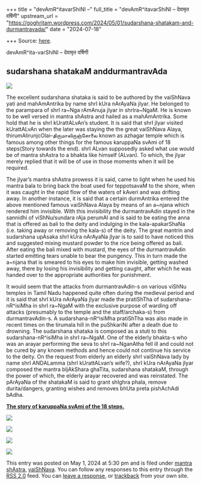 +++
title = "devAmR^itavarShiNI –"
full_title = "devAmR^itavarShiNI – देवामृत वर्षिणी"
upstream_url = "https://goghritam.wordpress.com/2024/05/01/sudarshana-shatakam-and-durmantravada/"
date = "2024-07-18"

+++
Source: [here](https://goghritam.wordpress.com/2024/05/01/sudarshana-shatakam-and-durmantravada/).

devAmR^ita-varShiNI – देवामृत वर्षिणी

## sudarshana shatakaM anddurmantravAda

<div class="entry">

<div class="wp-block-image">

![](https://goghritam.wordpress.com/wp-content/uploads/2024/05/sudarshana.jpg?w=1024)

</div>

The excellent sudarshana shataka is said to be authored by the vaiShNava yati and mahAmAntrika by name shrI kUra nArAyaNa jIyar. He belonged to the parampara of shrI ra\~Nga rAmAnuja jIyar in shrIra\~NgaM. He is known to be well versed in mantra shAstra and hailed as a mahAmAntrika. Some hold that he is shrI kUrattALvAn’s student. It is said that shrI jIyar visited kUrattALvAn when the later was staying the the great vaiShNava Alaya, thirumAlirunjcOlai–திருமாலிருஞ்சோலை known as azhagar temple which is famous among other things for the famous karuppaNa svAmi of 18 steps(Story towards the end). shrI ALvan supposedly asked what use would be of mantra shAstra to a bhakta like himself (ALvan). To which, the jIyar merely replied that it will be of use in those moments when it will be required.

The jIyar’s mantra shAstra prowess it is said, came to light when he used his mantra bala to bring back the boat used for teppotsavaM to the shore, when it was caught in the rapid flow of the waters of kAveri and was drifting away. In another instance, it is said that a certain durmAntrika entered the above mentioned famous vaiShNava Alaya by means of an a\~njana which rendered him invisible. With this invisibility the durmantravAdin stayed in the sannidhi of viShNu/sundara rAja perumAl and is said to be eating the anna that is offered as bali to the deity and indulging in the kala-apakarShaNa (i.e. taking away or removing the kala-s) of the deity. The great mantrin and sudarshana upAsaka shrI kUra nArAyaNa jIyar is to said to have noticed this and suggested mixing mustard powder to the rice being offered as bali. After eating the bali mixed with mustard, the eyes of the durmantravAdin started emitting tears unable to bear the pungency. This in turn made the a\~njana that is smeared to his eyes to make him invisible, getting washed away, there by losing his invisibility and getting caught, after which he was handed over to the appropriate authorities for punishment.

It would seem that the attacks from durmantravAdin-s on various viShNu temples in Tamil Nadu happened quite often during the medieval period and it is said that shrI kUra nArAyaNa jIyar made the pratiShTha of sudarshana-nR^isiMha in shrI ra\~NgaM with the exclusive purpose of warding off attacks (presumably to the temple and the staff/archaka-s) from durmantravAdin-s. A sudarshana-nR^isiMha pratiShTha was also made in recent times on the tirumala hill in the puShkariNi after a death due to drowning. The sudarshana shataka is composed as a stuti to this sudarshana-nR^isiMha in shrI ra\~NgaM. One of the elderly bhakta-s who was an arayar performing the seva to shrI ra\~NganAtha fell ill and could not be cured by any known methods and hence could not continue his service to the deity. On the request from elderly an elderly shrI vaiShNava lady by name shrI ANDALamma (shrI kUrattALvan’s wife?), shrI kUra nArAyaNa jIyar composed the mantra bIjAkShara ghaTita, sudarshana shatakaM, through the power of which, the elderly arayar recovered and was reinstated. The pArAyaNa of the shatakaM is said to grant shIghra phala, remove durita/dangers, granting wishes and removes bhUta preta pishAchAdi bAdha.

**[The story of karuppaNa svAmi of the 18 steps.](https://archive.anudinam.org/2016/01/22/thirumaliruncholai-sthala-puranam/)**

![](https://goghritam.wordpress.com/wp-content/uploads/2024/05/image-2.png?w=641)

![](https://goghritam.wordpress.com/wp-content/uploads/2024/05/image-5.png?w=581)

<div class="wp-block-image">

![](https://goghritam.wordpress.com/wp-content/uploads/2024/05/image-7.png?w=600)

</div>

<div class="wp-block-image">

![](https://goghritam.wordpress.com/wp-content/uploads/2024/05/image-9.png?w=775)

</div>

This entry was posted on May 1, 2024 at 5:30 pm and is filed under [mantra shAstra](https://goghritam.wordpress.com/category/mantra-shastra/), [vaiShNava](https://goghritam.wordpress.com/category/vaishnava/). You can follow any responses to this entry through the [RSS 2.0](https://goghritam.wordpress.com/2024/05/01/sudarshana-shatakam-and-durmantravada/feed/) feed. You can [leave a response](#respond), or [trackback](https://goghritam.wordpress.com/2024/05/01/sudarshana-shatakam-and-durmantravada/trackback/) from your own site.

</div>
